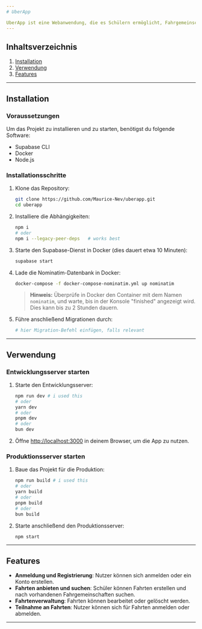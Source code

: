 ```yaml
---
# UberApp

UberApp ist eine Webanwendung, die es Schülern ermöglicht, Fahrgemeinschaften für den Schulweg zu organisieren. Sie können sich anmelden, Fahrten anbieten, suchen und verwalten, sowie an Fahrten teilnehmen oder diese verlassen.
---
```


## Inhaltsverzeichnis

1. [Installation](#installation)
2. [Verwendung](#verwendung)
3. [Features](#features)

---

## Installation

### **Voraussetzungen**

Um das Projekt zu installieren und zu starten, benötigst du folgende Software:

- Supabase CLI
- Docker
- Node.js

### **Installationsschritte**

1. Klone das Repository:

   ```bash
   git clone https://github.com/Maurice-Nev/uberapp.git
   cd uberapp
   ```

2. Installiere die Abhängigkeiten:

   ```bash
   npm i
   # oder
   npm i --legacy-peer-deps   # works best
   ```

3. Starte den Supabase-Dienst in Docker (dies dauert etwa 10 Minuten):

   ```bash
   supabase start
   ```

4. Lade die Nominatim-Datenbank in Docker:

   ```bash
   docker-compose -f docker-compose-nominatim.yml up nominatim
   ```

   > **Hinweis:** Überprüfe in Docker den Container mit dem Namen `nominatim`, und warte, bis in der Konsole "finished" angezeigt wird. Dies kann bis zu 2 Stunden dauern.

5. Führe anschließend Migrationen durch:
   ```bash
   # hier Migration-Befehl einfügen, falls relevant
   ```

---

## Verwendung

### **Entwicklungsserver starten**

1. Starte den Entwicklungsserver:

   ```bash
   npm run dev # i used this
   # oder
   yarn dev
   # oder
   pnpm dev
   # oder
   bun dev
   ```

2. Öffne [http://localhost:3000](http://localhost:3000) in deinem Browser, um die App zu nutzen.

### **Produktionsserver starten**

1. Baue das Projekt für die Produktion:

   ```bash
   npm run build # i used this
   # oder
   yarn build
   # oder
   pnpm build
   # oder
   bun build
   ```

2. Starte anschließend den Produktionsserver:
   ```bash
   npm start
   ```

---

## Features

- **Anmeldung und Registrierung**: Nutzer können sich anmelden oder ein Konto erstellen.
- **Fahrten anbieten und suchen**: Schüler können Fahrten erstellen und nach vorhandenen Fahrgemeinschaften suchen.
- **Fahrtenverwaltung**: Fahrten können bearbeitet oder gelöscht werden.
- **Teilnahme an Fahrten**: Nutzer können sich für Fahrten anmelden oder abmelden.

---
